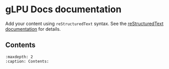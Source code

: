 # gLPU Docs documentation

Add your content using `reStructuredText` syntax. See the
[reStructuredText documentation](https://www.sphinx-doc.org/en/master/usage/restructuredtext/index.html)
for details.

## Contents

```{toctree}
:maxdepth: 2
:caption: Contents:
